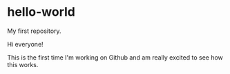 # hello-world
My first repository.

Hi everyone! 

This is the first time I'm working on Github and am really excited to see how this works.
